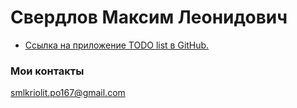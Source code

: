 # Свердлов Максим Леонидович

- [Ссылка на приложение TODO list в GitHub.](https://github.com/Maxim-Sverdlov/todo-list)

### Мои контакты

smlkriolit.po167@gmail.com